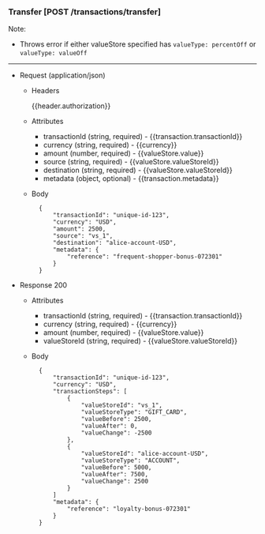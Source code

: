 ### Transfer [POST /transactions/transfer]

Note:
- Throws error if either valueStore specified has `valueType: percentOff` or `valueType: valueOff`


---
+ Request (application/json)
    + Headers

        {{header.authorization}}

    + Attributes
        + transactionId (string, required) - {{transaction.transactionId}}
        + currency (string, required) - {{currency}}
        + amount (number, required) - {{valueStore.value}}
        + source (string, required) - {{valueStore.valueStoreId}}
        + destination (string, required) - {{valueStore.valueStoreId}}
        + metadata (object, optional) - {{transaction.metadata}}

    + Body

            {
                "transactionId": "unique-id-123",
                "currency": "USD",
                "amount": 2500,
                "source": "vs_1",
                "destination": "alice-account-USD",
                "metadata": {
                    "reference": "frequent-shopper-bonus-072301"
                }
            }

+ Response 200
    + Attributes
        + transactionId (string, required) - {{transaction.transactionId}}
        + currency (string, required) - {{currency}}
        + amount (number, required) - {{valueStore.value}}
        + valueStoreId (string, required) - {{valueStore.valueStoreId}}

    + Body

            {
                "transactionId": "unique-id-123",
                "currency": "USD",
                "transactionSteps": [
                    {
                        "valueStoreId": "vs_1",
                        "valueStoreType": "GIFT_CARD",
                        "valueBefore": 2500,
                        "valueAfter": 0,
                        "valueChange": -2500
                    },
                    {
                        "valueStoreId": "alice-account-USD",
                        "valueStoreType": "ACCOUNT",
                        "valueBefore": 5000,
                        "valueAfter": 7500,
                        "valueChange": 2500
                    }
                ]
                "metadata": {
                    "reference": "loyalty-bonus-072301"
                }
            }
